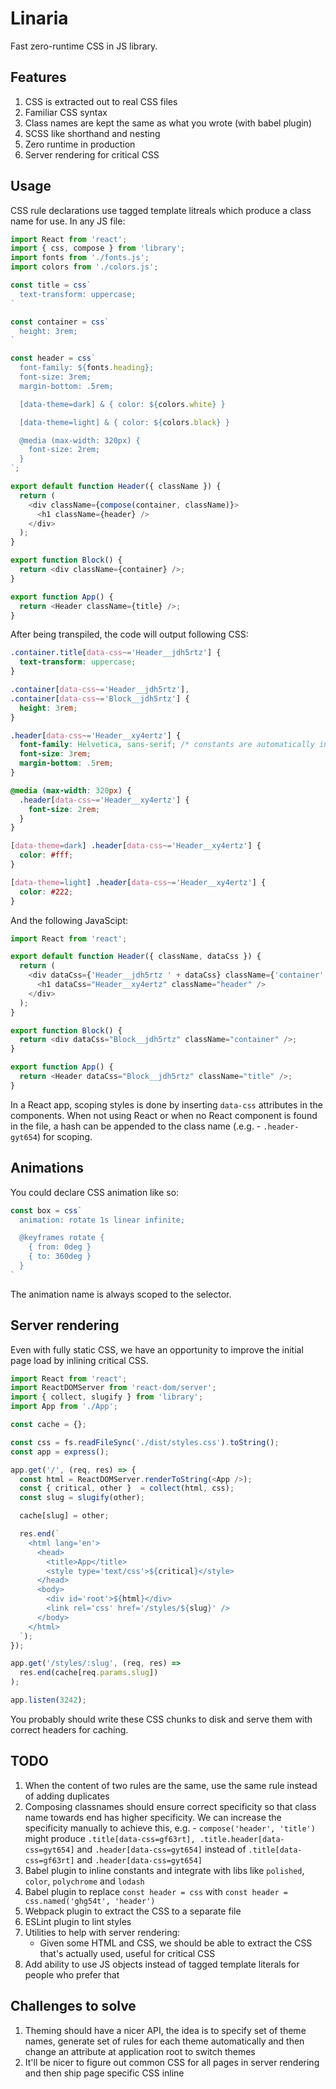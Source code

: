 # Linaria

Fast zero-runtime CSS in JS library.


## Features

1. CSS is extracted out to real CSS files
1. Familiar CSS syntax
1. Class names are kept the same as what you wrote (with babel plugin)
1. SCSS like shorthand and nesting
1. Zero runtime in production
1. Server rendering for critical CSS


## Usage

CSS rule declarations use tagged template litreals which produce a class name for use. In any JS file:

```js
import React from 'react';
import { css, compose } from 'library';
import fonts from './fonts.js';
import colors from './colors.js';

const title = css`
  text-transform: uppercase;
`

const container = css`
  height: 3rem;
`

const header = css`
  font-family: ${fonts.heading};
  font-size: 3rem;
  margin-bottom: .5rem;

  [data-theme=dark] & { color: ${colors.white} }

  [data-theme=light] & { color: ${colors.black} }

  @media (max-width: 320px) {
    font-size: 2rem;
  }
`;

export default function Header({ className }) {
  return (
    <div className={compose(container, className)}>
      <h1 className={header} />
    </div>
  );
}

export function Block() {
  return <div className={container} />;
}

export function App() {
  return <Header className={title} />;
}
```

After being transpiled, the code will output following CSS:


```css
.container.title[data-css~='Header__jdh5rtz'] {
  text-transform: uppercase;
}

.container[data-css~='Header__jdh5rtz'],
.container[data-css~='Block__jdh5rtz'] {
  height: 3rem;
}

.header[data-css~='Header__xy4ertz'] {
  font-family: Helvetica, sans-serif; /* constants are automatically inlined */
  font-size: 3rem;
  margin-bottom: .5rem;
}

@media (max-width: 320px) {
  .header[data-css~='Header__xy4ertz'] {
    font-size: 2rem;
  }
}

[data-theme=dark] .header[data-css~='Header__xy4ertz'] {
  color: #fff;
}

[data-theme=light] .header[data-css~='Header__xy4ertz'] {
  color: #222;
}
```

And the following JavaScipt:

```js
import React from 'react';

export default function Header({ className, dataCss }) {
  return (
    <div dataCss={'Header__jdh5rtz ' + dataCss} className={'container' + ' ' + className)}>
      <h1 dataCss="Header__xy4ertz" className="header" />
    </div>
  );
}

export function Block() {
  return <div dataCss="Block__jdh5rtz" className="container" />;
}

export function App() {
  return <Header dataCss="Block__jdh5rtz" className="title" />;
}
```

In a React app, scoping styles is done by inserting `data-css` attributes in the components. When not using React or when no React component is found in the file, a hash can be appended to the class name (.e.g. - `.header-gyt654`) for scoping.


## Animations

You could declare CSS animation like so:

```js
const box = css`
  animation: rotate 1s linear infinite;

  @keyframes rotate {
    { from: 0deg }
    { to: 360deg }
  }
`
```

The animation name is always scoped to the selector.


## Server rendering

Even with fully static CSS, we have an opportunity to improve the initial page load by inlining critical CSS.

```js
import React from 'react';
import ReactDOMServer from 'react-dom/server';
import { collect, slugify } from 'library';
import App from './App';

const cache = {};

const css = fs.readFileSync('./dist/styles.css').toString();
const app = express();

app.get('/', (req, res) => {
  const html = ReactDOMServer.renderToString(<App />);
  const { critical, other }  = collect(html, css);
  const slug = slugify(other);

  cache[slug] = other;

  res.end(`
    <html lang='en'>
      <head>
        <title>App</title>
        <style type='text/css'>${critical}</style>
      </head>
      <body>
        <div id='root'>${html}</div>
        <link rel='css' href='/styles/${slug}' />
      </body>
    </html>
  `);
});

app.get('/styles/:slug', (req, res) =>
  res.end(cache[req.params.slug])
);

app.listen(3242);
```

You probably should write these CSS chunks to disk and serve them with correct headers for caching.


## TODO

1. When the content of two rules are the same, use the same rule instead of adding duplicates
1. Composing classnames should ensure correct specificity so that class name towards end has higher specificity. We can increase the specificity manually to achieve this, e.g. - `compose('header', 'title')` might produce `.title[data-css=gf63rt], .title.header[data-css=gyt654]` and `.header[data-css=gyt654]` instead of `.title[data-css=gf63rt]` and `.header[data-css=gyt654]`
1. Babel plugin to inline constants and integrate with libs like `polished`, `color`, `polychrome` and `lodash`
1. Babel plugin to replace `const header = css` with `const header = css.named('ghg54t', 'header')`
1. Webpack plugin to extract the CSS to a separate file
1. ESLint plugin to lint styles
1. Utilities to help with server rendering:
    - Given some HTML and CSS, we should be able to extract the CSS that's actually used, useful for critical CSS
1. Add ability to use JS objects instead of tagged template literals for people who prefer that


## Challenges to solve

1. Theming should have a nicer API, the idea is to specify set of theme names, generate set of rules for each theme automatically and then change an attribute at application root to switch themes
1. It'll be nicer to figure out common CSS for all pages in server rendering and then ship page specific CSS inline
